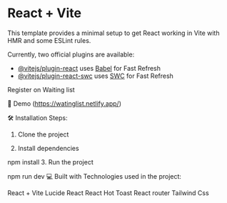 # React + Vite

This template provides a minimal setup to get React working in Vite with HMR and some ESLint rules.

Currently, two official plugins are available:

- [@vitejs/plugin-react](https://github.com/vitejs/vite-plugin-react/blob/main/packages/plugin-react/README.md) uses [Babel](https://babeljs.io/) for Fast Refresh
- [@vitejs/plugin-react-swc](https://github.com/vitejs/vite-plugin-react-swc) uses [SWC](https://swc.rs/) for Fast Refresh

Register on Waiting list

🚀 Demo
(https://watinglist.netlify.app/)

🛠️ Installation Steps:

1. Clone the project

2. Install dependencies

npm install 3. Run the project

npm run dev
💻 Built with
Technologies used in the project:

React + Vite
Lucide React
React Hot Toast
React router
Tailwind Css
